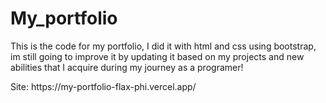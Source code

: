 # My_portfolio
This is the code for my portfolio, I did it with html and css using bootstrap, im still going to improve it by updating it based on my projects and new abilities that I acquire during my journey as a programer!

<p>Site: https://my-portfolio-flax-phi.vercel.app/</p>
